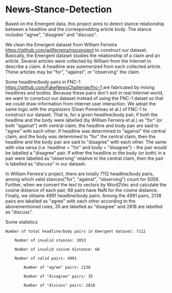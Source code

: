 # News-Stance-Detection

Based on the Emergent data, this project aims to detect stance relationship between a headline and the correspondding article body. The stance includes "agree", "disagree" and "discuss". 

We clean the Emergent dataset from William Ferreira https://github.com/willferreira/mscproject to construct our dataset. Basically, the Emergent dataset studies the relationship of a claim and an article. Several articles were collected by William from the Internet to describe a claim. A headline was summerized from each collected article. These articles may be "for", "against", or "observing" the claim.

Some headline/body pairs in FNC-1 https://github.com/FakeNewsChallenge/fnc-1 are fabricated by mixing headlines and bodies. Because these pairs don't exit in real Internet world, we want to consrtuct our dataset instead of using the FNC-1 dataet so that we could draw information from internet user interaction. We adopt the same logic with the organizers (Dean Pomerleau et al.) of FNC-1 to construct our dataset. That is, for a given headline/body pair, if both the headline and the body were labelled (by William Ferreira et al.) as "for" (or both "against") with central claim, the headline and body pair are said to "agree" with each other. If headline was determined to "against" the central claim, and the body was determined to "for" the central claim, then the headline and the body pair are said to "disagree" with each other. The same with visa versa (i.e. headline = "for" and body = "disagree") - the pair would be labelled a "disagree" pair. If either the headline or the body (or both) in a pair were labelled as "observing" relative to the central claim, then the pair is labelled as "discuss" in our dataset.

In William Ferreira's project, there are totally 7112 headline/body pairs, among which valid stances("for", "against", "observing") count for 5059. Further, when we convert the text to vectors by Word2Vec and calculate the cosine distance of each pair, 68 pairs have NaN for the cosine distance. Finally, we obtaine 4991 headline/body pairs. Among the 4991 pairs, 2138 pairs are labelled as "agree" with each other according to the abovementioned rules, 35 are labelled as "disagree" and 2818 are labelled as "discuss".

Some statistics
    
    Number of total headline/body pairs in Emergent dataset: 7112
        
        Number of invalid stances: 2053
        
        Number of invalid cosine distance: 68
        
        Number of valid pairs: 4991
            
            Number of "agree" pairs: 2138
            
            Number of "disagree" pairs: 35
            
            Number of "discuss" pairs: 2818

